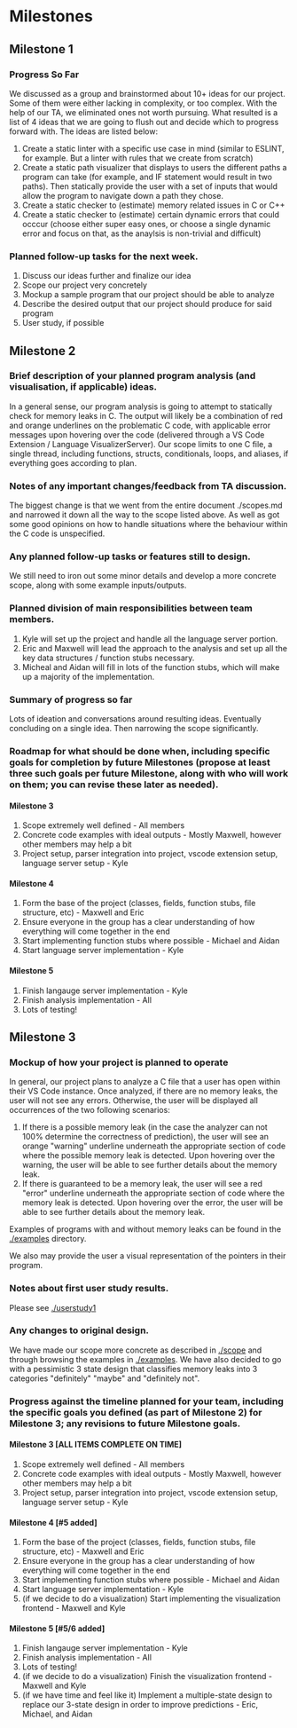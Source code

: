 # Milestones

## Milestone 1

### Progress So Far

We discussed as a group and brainstormed about 10+ ideas for our project. Some of them were either lacking in complexity, or too complex. With the help of our TA, we eliminated ones not worth pursuing. What resulted is a list of 4 ideas that we are going to flush out and decide which to progress forward with. The ideas are listed below:

1. Create a static linter with a specific use case in mind (similar to ESLINT, for example. But a linter with rules that we create from scratch)
2. Create a static path visualizer that displays to users the different paths a program can take (for example, and IF statement would result in two paths). Then statically provide the user with a set of inputs that would allow the program to navigate down a path they chose.
3. Create a static checker to (estimate) memory related issues in C or C++
4. Create a static checker to (estimate) certain dynamic errors that could occcur (choose either super easy ones, or choose a single dynamic error and focus on that, as the anaylsis is non-trivial and difficult)

### Planned follow-up tasks for the next week.

1. Discuss our ideas further and finalize our idea
2. Scope our project very concretely
3. Mockup a sample program that our project should be able to analyze
4. Describe the desired output that our project should produce for said program
5. User study, if possible

## Milestone 2

### Brief description of your planned program analysis (and visualisation, if applicable) ideas.

In a general sense, our program analysis is going to attempt to statically check for memory leaks in C. The output will likely be a combination of red and orange underlines on the problematic C code, with applicable error messages upon hovering over the code (delivered through a VS Code Extension / Language VisualizerServer). Our scope limits to one C file, a single thread, including functions, structs, conditionals, loops, and aliases, if everything goes according to plan.

### Notes of any important changes/feedback from TA discussion.

The biggest change is that we went from the entire document ./scopes.md and narrowed it down all the way to the scope listed above. As well as got some good opinions on how to handle situations where the behaviour within the C code is unspecified.

### Any planned follow-up tasks or features still to design.

We still need to iron out some minor details and develop a more concrete scope, along with some example inputs/outputs.

### Planned division of main responsibilities between team members.

1. Kyle will set up the project and handle all the language server portion.
2. Eric and Maxwell will lead the approach to the analysis and set up all the key data structures / function stubs necessary.
3. Micheal and Aidan will fill in lots of the function stubs, which will make up a majority of the implementation.

### Summary of progress so far

Lots of ideation and conversations around resulting ideas. Eventually concluding on a single idea. Then narrowing the scope significantly.

### Roadmap for what should be done when, including specific goals for completion by future Milestones (propose at least three such goals per future Milestone, along with who will work on them; you can revise these later as needed).

#### Milestone 3

1. Scope extremely well defined - All members
2. Concrete code examples with ideal outputs - Mostly Maxwell, however other members may help a bit
3. Project setup, parser integration into project, vscode extension setup, language server setup - Kyle

#### Milestone 4

1. Form the base of the project (classes, fields, function stubs, file structure, etc) - Maxwell and Eric
2. Ensure everyone in the group has a clear understanding of how everything will come together in the end
3. Start implementing function stubs where possible - Michael and Aidan
4. Start language server implementation - Kyle

#### Milestone 5

1. Finish langauge server implementation - Kyle
2. Finish analysis implementation - All
3. Lots of testing!

## Milestone 3

### Mockup of how your project is planned to operate

In general, our project plans to analyze a C file that a user has open within their VS Code instance. Once analyzed, if there are no memory leaks, the user will not see any errors. Otherwise, the user will be displayed all occurrences of the two following scenarios:

1. If there is a possible memory leak (in the case the analyzer can not 100% determine the correctness of prediction), the user will see an orange "warning" underline underneath the appropriate section of code where the possible memory leak is detected. Upon hovering over the warning, the user will be able to see further details about the memory leak.
2. If there is guaranteed to be a memory leak, the user will see a red "error" underline underneath the appropriate section of code where the memory leak is detected. Upon hovering over the error, the user will be able to see further details about the memory leak.

Examples of programs with and without memory leaks can be found in the [./examples](../examples) directory.

We also may provide the user a visual representation of the pointers in their program.

### Notes about first user study results.

Please see [./userstudy1](./userstudy1.md)

### Any changes to original design.

We have made our scope more concrete as described in [./scope](./scope.md) and through browsing the examples in [./examples](../examples). We have also decided to go with a pessimistic 3 state design that classifies memory leaks into 3 categories "definitely" "maybe" and "definitely not".

### Progress against the timeline planned for your team, including the specific goals you defined (as part of Milestone 2) for Milestone 3; any revisions to future Milestone goals.

#### Milestone 3 [ALL ITEMS COMPLETE ON TIME]

1. Scope extremely well defined - All members
2. Concrete code examples with ideal outputs - Mostly Maxwell, however other members may help a bit
3. Project setup, parser integration into project, vscode extension setup, language server setup - Kyle

#### Milestone 4 [#5 added]

1. Form the base of the project (classes, fields, function stubs, file structure, etc) - Maxwell and Eric
2. Ensure everyone in the group has a clear understanding of how everything will come together in the end
3. Start implementing function stubs where possible - Michael and Aidan
4. Start language server implementation - Kyle
5. (if we decide to do a visualization) Start implementing the visualization frontend - Maxwell and Kyle

#### Milestone 5 [#5/6 added]

1. Finish langauge server implementation - Kyle
2. Finish analysis implementation - All
3. Lots of testing!
4. (if we decide to do a visualization) Finish the visualization frontend - Maxwell and Kyle
5. (if we have time and feel like it) Implement a multiple-state design to replace our 3-state design in order to improve predictions - Eric, Michael, and Aidan
